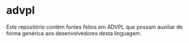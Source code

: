 # advpl
Este repositório contém fontes feitos em ADVPL que possam auxiliar de forma genérica aos desenvolvedores desta linguagem.
